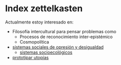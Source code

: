  # Index zettelkasten

 Actualmente estoy interesado en:

 - Filosofía intercultural para pensar problemas como
     - Procesos de reconocimiento inter-epistémico
     - Cosmopolítica
 - [sistemas sociales de opresión y desigualdad](202506051804.md)
     - [sistemas socioecológicos](202506101227.md)
 - [prototipar utopías](202506042027.md)
 
